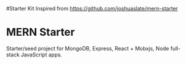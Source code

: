 
#Starter Kit
Inspired from https://github.com/joshuaslate/mern-starter

# MERN Starter
Starter/seed project for MongoDB, Express, React + Mobxjs, Node full-stack JavaScript apps.
